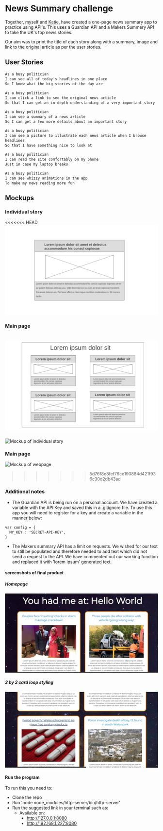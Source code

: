 # News Summary challenge

Together, myself and [Katie](http://www.github.com/ktcornish/), have created a one-page news summary app to practice using API's. This uses a Guardian API and a Makers Summery API to take the UK's top news stories.

Our aim was to print the title of each story along with a summary, image and link to the original article as per the user stories.

## User Stories

```
As a busy politician
I can see all of today's headlines in one place
So I know what the big stories of the day are
```

```
As a busy politician
I can click a link to see the original news article
So that I can get an in depth understanding of a very important story
```

```
As a busy politician
I can see a summary of a news article
So I can get a few more details about an important story
```

```
As a busy politician
I can see a picture to illustrate each news article when I browse headlines
So that I have something nice to look at
```

```
As a busy politician
I can read the site comfortably on my phone
Just in case my laptop breaks
```

```
As a busy politician
I can see whizzy animations in the app
To make my news reading more fun
```

## Mockups

### Individual story

<<<<<<< HEAD
![Mockup of individual story](public/images/individual-story.png)

### Main page

![Mockup of webpage](public/images/full-page.png)
=======
![Mockup of individual story](./images/individual-story.png)

### Main page

![Mockup of webpage](./images/full-page.png)
>>>>>>> 5d76f8e8fef76ce190884d421f936c30d2db43ad

### Additional notes

* The Guardian API is being run on a personal account. We have created a variable with the API Key and saved this in a .gitignore file. To use this app you will need to register for a key and create a variable in the manner below:

```
var config = {
  MY_KEY : 'SECRET-API-KEY',
}
```

* The Makers summary API has a limit on requests. We wished for our text to still be populated and therefore needed to add text which did not send a request to the API. We have commented out our working function and replaced it with 'lorem ipsum' generated text.  

#### screenshots of final product

##### Homepage
![Homepage](public/images/Homepage.png)

##### 2 by 2 card loop styling
![2by2](public/images/2by2cards.png)

#### Run the program

To run this you need to:

- Clone the repo
- Run 'node node_modules/http-server/bin/http-server'
- Run the suggested link in your terminal such as:
  - Available on:
    - http://127.0.0.1:8080
    - http://192.168.1.227:8080
